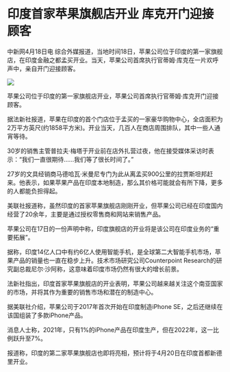 # 印度首家苹果旗舰店开业 库克开门迎接顾客

中新网4月18日电
综合外媒报道，当地时间18日，苹果公司位于印度的第一家旗舰店，在印度金融之都孟买开业。当天，苹果公司首席执行官蒂姆·库克在一片欢呼声中，亲自开门迎接顾客。

![](https://inews.gtimg.com/om_bt/OVaAfEssg8OxQsuFe6LmV2iwXuSjYwpVovbBccDG8TWw8AA/1000)

苹果公司位于印度的第一家旗舰店开业，苹果公司首席执行官蒂姆·库克开门迎接顾客。

据法新社报道，苹果在印度的首个门店位于孟买的一家豪华购物中心，全店面积为2万平方英尺(约1858平方米)。开业当天，几百人在商店周围排队，其中一些人通宵等待。

30岁的销售主管普拉夫·梅塔于开业前在店外扎营过夜，他在接受媒体采访时表示：“我们一直很期待……我们等了很长时间了。”

27岁的文具经销商马德哈瓦·米曼尼专门为此从离孟买900公里的拉贾斯坦邦赶来。他表示，如果苹果产品在印度本地制造，那么其价格可能就会有所下降，更多的人都能负担得起。

美联社报道称，虽然印度的首家苹果旗舰店刚刚开业，但苹果公司已经在印度国内经营了20余年，主要是通过授权零售商和网站来销售产品。

苹果公司在17日的一份声明中称，印度旗舰店的开业将是该公司在印度业务的“重要拓展”。

据称，印度14亿人口中有约6亿人使用智能手机，是全球第二大智能手机市场，苹果产品的销量也一直在稳步上升。技术市场研究公司Counterpoint
Research的研究副总裁尼尔·沙阿称，这意味着印度市场仍然有很大的增长前景。

法新社指出，印度首家苹果旗舰店的开业表明，苹果公司越来越关注这个南亚国家的市场，并将其作为重要的销售市场和潜在的制造中心。

据美联社介绍，苹果公司于2017年首次开始在印度制造iPhone SE，之后还继续在该国组装了多款iPhone产品。

消息人士称，2021年，只有1%的iPhone产品在印度生产，但在2022年，这一比例跃升至7%。

报道称，印度的第二家苹果旗舰店也即将亮相，预计将于4月20日在印度首都新德里开业。

